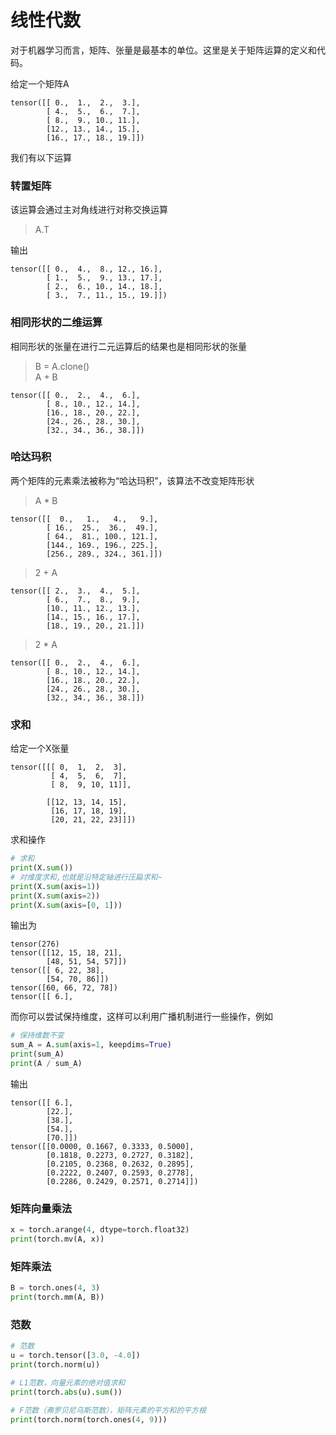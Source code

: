 # 线性代数

对于机器学习而言，矩阵、张量是最基本的单位。这里是关于矩阵运算的定义和代码。

给定一个矩阵A
```text
tensor([[ 0.,  1.,  2.,  3.],
        [ 4.,  5.,  6.,  7.],
        [ 8.,  9., 10., 11.],
        [12., 13., 14., 15.],
        [16., 17., 18., 19.]])
```
我们有以下运算

### 转置矩阵
该运算会通过主对角线进行对称交换运算

> A.T

输出
```text
tensor([[ 0.,  4.,  8., 12., 16.],
        [ 1.,  5.,  9., 13., 17.],
        [ 2.,  6., 10., 14., 18.],
        [ 3.,  7., 11., 15., 19.]])
```
### 相同形状的二维运算
相同形状的张量在进行二元运算后的结果也是相同形状的张量
> B = A.clone()<br>
> A + B
```text
tensor([[ 0.,  2.,  4.,  6.],
        [ 8., 10., 12., 14.],
        [16., 18., 20., 22.],
        [24., 26., 28., 30.],
        [32., 34., 36., 38.]])
```

### 哈达玛积
两个矩阵的元素乘法被称为“哈达玛积”，该算法不改变矩阵形状
> A * B
```text
tensor([[  0.,   1.,   4.,   9.],
        [ 16.,  25.,  36.,  49.],
        [ 64.,  81., 100., 121.],
        [144., 169., 196., 225.],
        [256., 289., 324., 361.]])
```
> 2 + A
```text
tensor([[ 2.,  3.,  4.,  5.],
        [ 6.,  7.,  8.,  9.],
        [10., 11., 12., 13.],
        [14., 15., 16., 17.],
        [18., 19., 20., 21.]])
```
> 2 * A
```text
tensor([[ 0.,  2.,  4.,  6.],
        [ 8., 10., 12., 14.],
        [16., 18., 20., 22.],
        [24., 26., 28., 30.],
        [32., 34., 36., 38.]])
```
### 求和

给定一个X张量
```text
tensor([[[ 0,  1,  2,  3],
         [ 4,  5,  6,  7],
         [ 8,  9, 10, 11]],

        [[12, 13, 14, 15],
         [16, 17, 18, 19],
         [20, 21, 22, 23]]])
```
求和操作
```python
# 求和
print(X.sum())
# 对维度求和,也就是沿特定轴进行压扁求和~
print(X.sum(axis=1))
print(X.sum(axis=2))
print(X.sum(axis=[0, 1]))
```
输出为
```text
tensor(276)
tensor([[12, 15, 18, 21],
        [48, 51, 54, 57]])
tensor([[ 6, 22, 38],
        [54, 70, 86]])
tensor([60, 66, 72, 78])
tensor([[ 6.],
```
而你可以尝试保持维度，这样可以利用广播机制进行一些操作，例如
```python
# 保持维数不变
sum_A = A.sum(axis=1, keepdims=True)
print(sum_A)
print(A / sum_A)
```
输出
```text
tensor([[ 6.],
        [22.],
        [38.],
        [54.],
        [70.]])
tensor([[0.0000, 0.1667, 0.3333, 0.5000],
        [0.1818, 0.2273, 0.2727, 0.3182],
        [0.2105, 0.2368, 0.2632, 0.2895],
        [0.2222, 0.2407, 0.2593, 0.2778],
        [0.2286, 0.2429, 0.2571, 0.2714]])
```

### 矩阵向量乘法
```python
x = torch.arange(4, dtype=torch.float32)
print(torch.mv(A, x))
```
### 矩阵乘法
```python
B = torch.ones(4, 3)
print(torch.mm(A, B))
```

### 范数
```python
# 范数
u = torch.tensor([3.0, -4.0])
print(torch.norm(u))

# L1范数，向量元素的绝对值求和
print(torch.abs(u).sum())

# F范数（弗罗贝尼乌斯范数），矩阵元素的平方和的平方根
print(torch.norm(torch.ones(4, 9)))
```